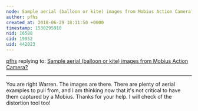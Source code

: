 ```yaml
---
node: Sample aerial (balloon or kite) images from Mobius Action Camera?
author: pfhs
created_at: 2018-06-29 18:11:50 +0000
timestamp: 1530295910
nid: 16588
cid: 19952
uid: 442023
---
```




[pfhs](../profile/pfhs) replying to: [Sample aerial (balloon or kite) images from Mobius Action Camera?](../notes/pfhs/06-28-2018/sample-aerial-balloon-or-kite-images-from-mobius-action-camera)

----
You are right Warren. The images are there. There are plenty of aerial examples to pull from, and I am thinking now that it's not critical to have them captured by a Mobius. Thanks for your help. I will check of the distortion tool too!